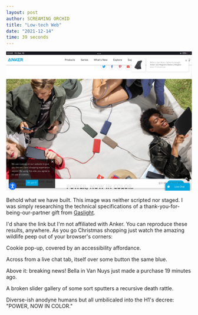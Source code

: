 ```yaml
---
layout: post
author: SCREAMING ORCHID
title: "Low-tech Web"
date: "2021-12-14"
time: 39 seconds
---
```

![The Tower of Babylon](/assets/content/anker.jpg)

Behold what we have built. This image was neither scripted nor staged. I was simply researching the technical specifications of a thank-you-for-being-our-partner gift from [Gaslight](https://teamgaslight.com/).
<!--x -->

I'd share the link but I'm not affiliated with Anker. You can reproduce these results, anywhere. As you go Christmas shopping just watch the amazing wildlife peep out of your browser's corners:

Cookie pop-up, covered by an accessibility affordance.

Across from a live chat tab, itself over some button the same blue.

Above it: breaking news! Bella in Van Nuys just made a purchase 19 minutes ago.

A broken slider gallery of some sort sputters a recursive death rattle.

Diverse-ish anodyne humans but all umbilicaled into the H1's decree: "POWER, NOW IN COLOR."